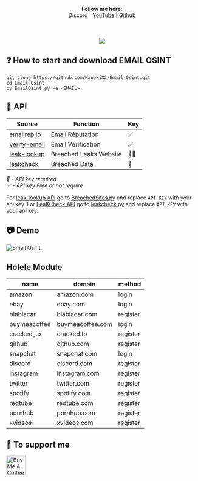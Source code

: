 <p align='center'>
  <b>Follow me here:</b><br>
  <a href="https://discord.gg/5bKTQXBjqG">Discord</a> |
  <a href="https://www.youtube.com/channel/UCdIuioH8MzwMD88XGkliupA">YouTube</a> |
  <a href="https://github.com/KanekiX2">Github</a><br><br><br><br>
  <img src="https://cdn.discordapp.com/attachments/814116223126208602/819991530357129246/Email_Osint.png">
</p>

## ❓ How to start and download EMAIL OSINT
```
git clone https://github.com/KanekiX2/Email-Osint.git
cd Email-Osint
py EmailOsint.py -e <EMAIL>
```

## 🔑 API
| Source | Fonction | Key |  
|-|-|-|
| [emailrep.io](https://emailrep.io/) | Email Réputation | ✅ |  
| [verify-email](https://verify-email.org/) | Email Vérification | ✅ |  
| [leak-lookup](http://leak-lookup.com/) | Breached Leaks Website | 🔑✅ |  
| [leakcheck](https://leakcheck.net/) | Breached Data | 🔑 |  

*🔑 - API key required*   
*✅ - API key Free or not require*  
  
  
For [leak-lookup API](http://leak-lookup.com/) go to [BreachedSites.py](https://github.com/KanekiX2/Email-Osint/blob/master/modules/BreachedSites.py) and replace `API KEY`
with your api key.
For [LeaKCheck API](https://leakcheck.net/) go to [leakcheck.py](https://github.com/KanekiX2/Email-Osint/blob/master/modules/leakcheck.py) and replace `API KEY`
with your api key.

## 📷 Demo  

![Email Osint](https://github.com/KanekiX2/Email-Osint/blob/main/lib/demo-gif.gift?raw=true)


## Holele Module

| name | domain	| method |
|-|-|-|
| amazon | amazon.com | login |
| ebay | ebay.com | login |
| blablacar | blablacar.com | register |
| buymeacoffee | buymeacoffee.com | login |
| cracked_to | cracked.to | register |
| github | github.com | register |
| snapchat | snapchat.com | login |
| discord | discord.com | register |
| instagram | instagram.com | register |
| twitter | twitter.com | register |
| spotify | spotify.com | register |
| redtube | redtube.com | register |
| pornhub | pornhub.com | register |
| xvideos | xvideos.com | register |


## 💸 To support me
<a href="https://www.buymeacoffee.com/KanekiX2" target="_blank"><img src="https://cdn.buymeacoffee.com/buttons/v2/default-yellow.png" alt="Buy Me A Coffee" height="50" ></a>
